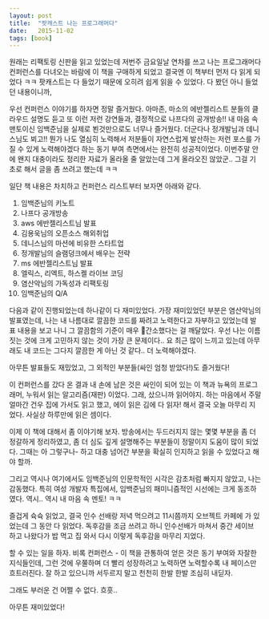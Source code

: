 ```yaml
---
layout: post
title:  "팟캐스트 나는 프로그래머다"
date:   2015-11-02
tags: [book]
---
```


원래는 리팩토링 신판을 읽고 있었는데 저번주 금요일날 연차를 쓰고 나는 프로그래머다 컨퍼런스를 다녀오는 바람에 이 책을 구매하게 되었고 결국엔 이 책부터 먼저 다 읽게 되었다 ㅋㅋ 팟캐스트는 다 들었기 때문에 오히려 쉽게 읽을 수 있었다. 다 봤던 아니 들었던 내용이니까, 

  우선 컨퍼런스 이야기를 하자면 정말 즐거웠다. 아마존, 마소의 에반젤리스트 분들의 클라우드 설명도 듣고 또 이런 저런 강연들과, 결정적으로 나프다의 공개방송!! 내 마음 속 맨토이신 임백준님을 실제로 뵌것만으로도 너무나 즐거웠다. 더군다나 정개발님과 데니스님도 뵈고!! 뭔가 나도 열심히 노력해서 저분들이 자연스럽게 발산하는 저런 포스를 가질 수 있게 노력해야겠다 하는 동기 부여 측면에서는 완전히 성공적이었다. 이번주말 안에 왠지 대충이라도 정리한 자료가 올라올 줄 알았는데 그게 올라오진 않았군.. 그걸 기초로 해서 글을 좀 쓰려고 했는데 ㅋㅋ 

  일단 책 내용은 차치하고 컨퍼런스 리스트부터 보자면 아래와 같다. 

1. 임백준님의 키노트 
2. 나프다 공개방송 
3. aws 에반젤리스트님 발표 
4. 김용욱님의 오픈소스 해외취업 
5. 데니스님의 마션에 비유한 스타트업 
6. 정개발님의 슬램덩크에서 배우는 전략 
7. ms 에반젤리스트님 발표 
8. 엘릭스, 리엑트, 하스켈 라이브 코딩 
9. 염산악님의 가독성과 리팩토링 
10. 임백준님의 Q/A 

  다음과 같이 진행되었는데 하나같이 다 재미있었다. 가장 재미있었던 부분은 염산악님의 발표였는데, 나는 내 나름대로 깔끔한 코드를 짜려고 노력한다고 자부하고 있었는데 발표 내용을 보고 나니 그 깔끔함의 기준이 매우 간소했다는 걸 깨달았다. 우선 나는 이름 짓는 것에 크게 고민하지 않는 것이 가장 큰 문제이다.. 요 최근 많이 느끼고 있는데 아무래도 내 코드는 그다지 깔끔한 게 아닌 것 같다.. 더 노력해야겠다. 

  아무튼 발표들도 재밌었고, 그 외적인 부분들(싸인 엄청 받았다!)도 즐거웠다! 

  이 컨퍼런스를 갔다 온 결과 내 손에 남은 것은 싸인이 되어 있는 이 책과 뉴욕의 프로그래머, 누워서 읽는 알고리즘(재판) 이었다. 그래, 샀으니까 읽어야지. 하는 마음에서 주말 얼마간 건우 집에 가서도 읽고 했고, 에이 읽은 김에 다 읽자! 해서 결국 오늘 마무리 지었다. 사실상 하루만에 읽은 셈이다. 

  이제 이 책에 대해서 좀 이야기해 보자. 방송에서는 두드러지지 않는 몇몇 부분을 좀 더 정갈하게 정리하였고, 좀 더 심도 깊게 설명해주는 부분들이 정말이지 도움이 많이 되었다. 그때는 아 그렇구나- 하고 대충 넘어간 부분을 확실히 인지하고 읽을 수 있었다고 해야 할까. 

  그리고 역시나 여기에서도 임백준님의 인문학적인 시각은 감초처럼 빠지지 않았고, 나는 감동했다. 특히 여성 개발자 특집에서, 임백준님의 패미니즘적인 시선에는 크게 동조하였다. 역시.. 역시 내 마음 속 멘토! ㅋㅋ 

  즐겁게 슉슉 읽었고, 결국 인수 선배랑 저녁 먹으려고 11시쯤까지 오브젝트 카페에 가 있었는데 그 동안 다 읽었다. 독후감을 조금 쓰려고 하니 인수선배가 마쳐서 중간 세이브 하고 나왔다가 밥 먹고 집 와서 다시 이렇게 독후감을 마무리 지었다. 

  할 수 있는 일을 하자. 비록 컨퍼런스 - 이 책을 관통하여 얻은 것은 동기 부여와 자잘한 지식들인데, 그런 것에 우쭐하며 더 빨리 성장하려고 노력하면 노력할수록 내 페이스만 흐트러진다. 잘 하고 있으니까 서두르지 말고 천천히 한발 한발 조심히 내딛자. 

  그래도 부러운 건 어쩔 수 없다. 흐흣.. 

  아무튼 재미있었다!